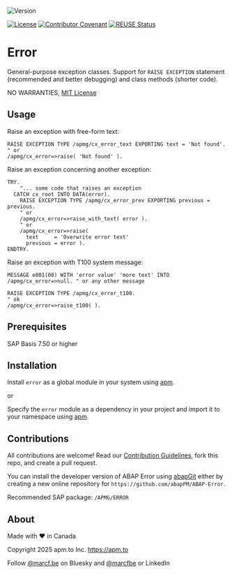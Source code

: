 ![Version](https://img.shields.io/endpoint?url=https://shield.abappm.com/github/abapPM/ABAP-Error/src/%2523apmg%2523cx_error.clas.abap/c_version&label=Version&color=blue)

[![License](https://img.shields.io/github/license/abapPM/ABAP-Error?label=License&color=success)](https://github.com/abapPM/ABAP-Error/blob/main/LICENSE)
[![Contributor Covenant](https://img.shields.io/badge/Contributor%20Covenant-2.1-4baaaa.svg?color=success)](https://github.com/abapPM/.github/blob/main/CODE_OF_CONDUCT.md)
[![REUSE Status](https://api.reuse.software/badge/github.com/abapPM/ABAP-Error)](https://api.reuse.software/info/github.com/abapPM/ABAP-Error)

# Error

General-purpose exception classes. Support for `RAISE EXCEPTION` statement (recommended and better debugging) and class methods (shorter code).

NO WARRANTIES, [MIT License](https://github.com/abapPM/ABAP-Error/blob/main/LICENSE)

## Usage

Raise an exception with free-form text:

```abap
RAISE EXCEPTION TYPE /apmg/cx_error_text EXPORTING text = 'Not found'.
" or
/apmg/cx_error=>raise( 'Not found' ).
```

Raise an exception concerning another exception:

```abap
TRY.
    "... some code that raises an exception
  CATCH cx_root INTO DATA(error).
    RAISE EXCEPTION TYPE /apmg/cx_error_prev EXPORTING previous = previous. 
    " or
    /apmg/cx_error=>raise_with_text( error ).
    " or
    /apmg/cx_error=>raise(
      text     = 'Overwrite error text'
      previous = error ).
ENDTRY.
```

Raise an exception with T100 system message:

```abap
MESSAGE e001(00) WITH 'error value' 'more text' INTO /apmg/cx_error=>null. " or any other message

RAISE EXCEPTION TYPE /apmg/cx_error_t100.
" ok
/apmg/cx_error=>raise_t100( ).
```

## Prerequisites

SAP Basis 7.50 or higher

## Installation

Install `error` as a global module in your system using [apm](https://abappm.com).

or

Specify the `error` module as a dependency in your project and import it to your namespace using [apm](https://abappm.com).

## Contributions

All contributions are welcome! Read our [Contribution Guidelines](https://github.com/abapPM/ABAP-Error/blob/main/CONTRIBUTING.md), fork this repo, and create a pull request.

You can install the developer version of ABAP Error using [abapGit](https://github.com/abapGit/abapGit) either by creating a new online repository for `https://github.com/abapPM/ABAP-Error`.

Recommended SAP package: `/APMG/ERROR`

## About

Made with ❤ in Canada

Copyright 2025 apm.to Inc. <https://apm.to>

Follow [@marcf.be](https://bsky.app/profile/marcf.be) on Bluesky and [@marcfbe](https://linkedin.com/in/marcfbe) or LinkedIn

